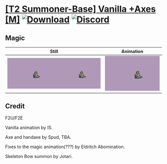 # [\[T2 Summoner-Base\] Vanilla +Axes \[M\]](./) [![Download](https://img.shields.io/badge/Download--red?style=social&logo=github)](https://minhaskamal.github.io/DownGit/#/home?url=https://github.com/Klokinator/FE-Repo/tree/main/Battle%20Animations%2FMagi%20-%20Dark-Type%2F%5BT2%20Summoner-Base%5D%20Vanilla%20%2BAxes%20%5BM%5D%2F6.%20Magic) [![Discord](https://img.shields.io/badge/Discord--blue?style=social&logo=discord)](https://discord.gg/C7VNGnyTPA)

## Magic

| Still | Animation |
| :---: | :-------: |
| ![Magic still](./Magic_000.png) | ![Magic](./Magic.gif) |

## Credit

F2U/F2E

Vanilla animation by IS.

Axe and handaxe by Spud, TBA.

Fixes to the magic animation(???) by Eldritch Abomination.

Skeleton Bow summon by Jotari.
